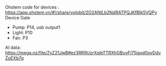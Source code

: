 Ohstem code for devices : https://app.ohstem.vn/#!/share/yolobit/2O2ANILb2NdRATPQJKfBIk5VQPy
Device Gate
- Pump: P14, usb output1
- Light: P10
- Fan: P3

AI data: https://mega.nz/file/ZyZ21JwB#ez3RR9UzrXqjbTTRXhGBuyFI75jaxd0ovDdvZoEXb7g